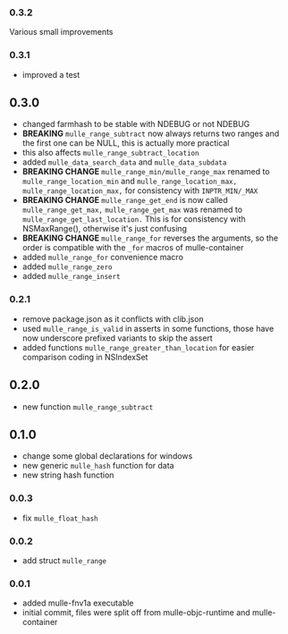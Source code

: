 ### 0.3.2

Various small improvements

### 0.3.1




* improved a test

## 0.3.0

* changed farmhash to be stable with NDEBUG or not NDEBUG
* **BREAKING** `mulle_range_subtract` now always returns two ranges and the first one can be NULL, this is actually more practical
* this also affects `mulle_range_subtract_location`
* added `mulle_data_search_data` and `mulle_data_subdata`
* **BREAKING CHANGE** `mulle_range_min/mulle_range_max` renamed to `mulle_range_location_min` and `mulle_range_location_max,` `mulle_range_location_max,` for consistency with `INPTR_MIN/_MAX`
* **BREAKING CHANGE** `mulle_range_get_end` is now called `mulle_range_get_max,` `mulle_range_get_max` was renamed to `mulle_range_get_last_location.` This is for consistency with NSMaxRange(), otherwise it's just confusing
* **BREAKING CHANGE** `mulle_range_for` reverses the arguments, so the order is compatible with the `_for` macros of mulle-container
* added `mulle_range_for` convenience macro
* added `mulle_range_zero`
* added `mulle_range_insert`


### 0.2.1

* remove package.json as it conflicts with clib.json
* used `mulle_range_is_valid` in asserts in some functions, those have now underscore prefixed variants to skip the assert
* added functions `mulle_range_greater_than_location` for easier comparison coding in NSIndexSet

## 0.2.0

* new function `mulle_range_subtract`


## 0.1.0

* change some global declarations for windows
* new generic `mulle_hash` function for data
* new string hash function


### 0.0.3

* fix `mulle_float_hash`

### 0.0.2

* add struct `mulle_range`

### 0.0.1

* added mulle-fnv1a executable
* initial commit, files were split off from mulle-objc-runtime and mulle-container
